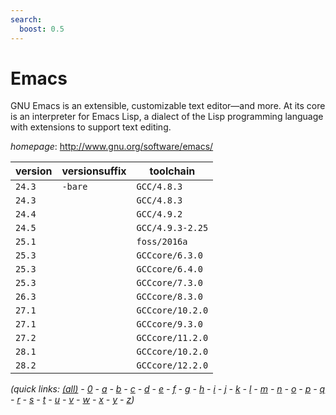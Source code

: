 ```yaml
---
search:
  boost: 0.5
---
```

# Emacs

GNU Emacs is an extensible, customizable text editor—and more.  At its core is an interpreter for Emacs Lisp, a dialect of the Lisp programming language  with extensions to support text editing.

*homepage*: <http://www.gnu.org/software/emacs/>

version | versionsuffix | toolchain
--------|---------------|----------
``24.3`` | ``-bare`` | ``GCC/4.8.3``
``24.3`` |  | ``GCC/4.8.3``
``24.4`` |  | ``GCC/4.9.2``
``24.5`` |  | ``GCC/4.9.3-2.25``
``25.1`` |  | ``foss/2016a``
``25.3`` |  | ``GCCcore/6.3.0``
``25.3`` |  | ``GCCcore/6.4.0``
``25.3`` |  | ``GCCcore/7.3.0``
``26.3`` |  | ``GCCcore/8.3.0``
``27.1`` |  | ``GCCcore/10.2.0``
``27.1`` |  | ``GCCcore/9.3.0``
``27.2`` |  | ``GCCcore/11.2.0``
``28.1`` |  | ``GCCcore/10.2.0``
``28.2`` |  | ``GCCcore/12.2.0``


*(quick links: [(all)](../index.md) - [0](../0/index.md) - [a](../a/index.md) - [b](../b/index.md) - [c](../c/index.md) - [d](../d/index.md) - [e](../e/index.md) - [f](../f/index.md) - [g](../g/index.md) - [h](../h/index.md) - [i](../i/index.md) - [j](../j/index.md) - [k](../k/index.md) - [l](../l/index.md) - [m](../m/index.md) - [n](../n/index.md) - [o](../o/index.md) - [p](../p/index.md) - [q](../q/index.md) - [r](../r/index.md) - [s](../s/index.md) - [t](../t/index.md) - [u](../u/index.md) - [v](../v/index.md) - [w](../w/index.md) - [x](../x/index.md) - [y](../y/index.md) - [z](../z/index.md))*

